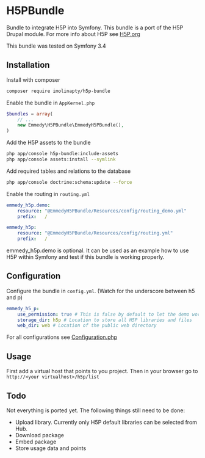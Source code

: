 # H5PBundle
Bundle to integrate H5P into Symfony. This bundle is a port of the H5P Drupal module. For more info about H5P see [H5P.org](https://h5p.org)

This bundle was tested on Symfony 3.4

Installation
------------

Install with composer
``` bash
composer require imolinapty/h5p-bundle
```

Enable the bundle in `AppKernel.php`
``` php
$bundles = array(
    // ...
    new Emmedy\H5PBundle\EmmedyH5PBundle(),
)
```

Add the H5P assets to the bundle
``` bash
php app/console h5p-bundle:include-assets
php app/console assets:install --symlink
```

Add required tables and relations to the database
``` bash
php app/console doctrine:schema:update --force 
```

Enable the routing in `routing.yml`
``` yaml
emmedy_h5p.demo:
    resource: "@EmmedyH5PBundle/Resources/config/routing_demo.yml"
    prefix:   /

emmedy_h5p:
    resource: "@EmmedyH5PBundle/Resources/config/routing.yml"
    prefix:   /
```

emmedy_h5p.demo is optional. It can be used as an example how to use H5P within Symfony and test if this bundle is working properly.

Configuration
-------------

Configure the bundle in `config.yml`. (Watch for the underscore between h5 and p)
``` yml
emmedy_h5_p:
    use_permission: true # This is false by default to let the demo work out of the box.
    storage_dir: h5p # Location to store all H5P libraries and files
    web_dir: web # Location of the public web directory
```
For all configurations see [Configuration.php](DependencyInjection/Configuration.php)

Usage
-------------

First add a virtual host that points to you project. Then in your browser go to `http://<your virtualhost>/h5p/list`

Todo
-------------

Not everything is ported yet. The following things still need to be done:
* Upload library. Currently only H5P default libraries can be selected from Hub.
* Download package
* Embed package
* Store usage data and points
